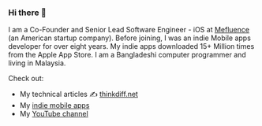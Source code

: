### Hi there 👋
I am a Co-Founder and Senior Lead Software Engineer - iOS at [Mefluence](https://www.mefluence.com/) (an American startup company). Before joining, I was an indie Mobile apps developer for over eight years. My indie apps downloaded 15+ Million times from the Apple App Store. I am a Bangladeshi computer programmer and living in Malaysia. 

Check out:
- My technical articles ✍️ [thinkdiff.net](https://thinkdiff.net/)
- My [indie mobile apps](https://ithinkdiff.net)
- My [YouTube channel](https://www.youtube.com/channel/UCtHlgyUw0wLE5Ous9swfFlg)

